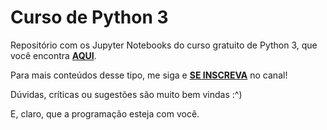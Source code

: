 # Curso de Python 3
Repositório com os Jupyter Notebooks do curso gratuito de Python 3, que você encontra <b>[AQUI](https://www.youtube.com/playlist?list=PLnHC9X5I2m1_BHFb8rS950nCZXpua3Dj3)</b>.

Para mais conteúdos desse tipo, me siga e <b>[SE INSCREVA](https://www.youtube.com/c/CaionaAula?sub_confirmation=1)</b> no canal!

Dúvidas, críticas ou sugestões são muito bem vindas :^)

E, claro, que a programação esteja com você.

